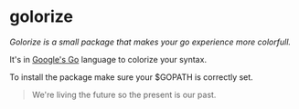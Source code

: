 # golorize
*Golorize is a small package that makes your go experience more colorfull.*

It's in [Google's Go](https://golang.org/) language to colorize your syntax.

To install the package make sure your $GOPATH is correctly set.

> We're living the future so
> the present is our past.


